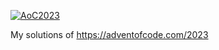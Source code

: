 [![AoC2023](https://github.com/gangstatracer/AoC2023/actions/workflows/dotnet-desktop.yml/badge.svg)](https://github.com/gangstatracer/AoC2023/actions/workflows/dotnet-desktop.yml)

My solutions of https://adventofcode.com/2023
